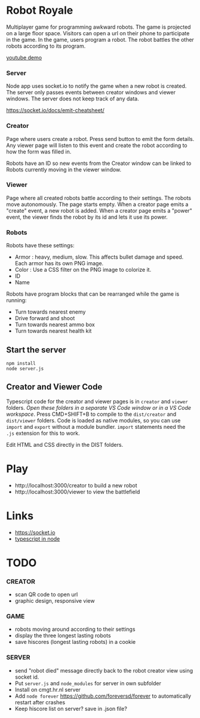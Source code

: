 # Robot Royale

Multiplayer game for programming awkward robots. The game is projected on a large floor space. Visitors can open a url on their phone to participate in the game. In the game, users program a robot. The robot battles the other robots according to its program.

[youtube demo](https://youtu.be/K67KcHwLSt0)

### Server

Node app uses socket.io to notify the game when a new robot is created. The server only passes events between creator windows and viewer windows. The server does not keep track of any data.

https://socket.io/docs/emit-cheatsheet/

### Creator

Page where users create a robot. Press send button to emit the form details. Any viewer page will listen to this event and create the robot according to how the form was filled in.

Robots have an ID so new events from the Creator window can be linked to Robots currently moving in the viewer window.

### Viewer

Page where all created robots battle according to their settings. The robots move autonomously. The page starts empty. When a creator page emits a "create" event, a new robot is added. When a creator page emits a "power" event, the viewer finds the robot by its id and lets it use its power.

### Robots

Robots have these settings:

- Armor : heavy, medium, slow. This affects bullet damage and speed. Each armor has its own PNG image.
- Color : Use a CSS filter on the PNG image to colorize it.
- ID
- Name

Robots have program blocks that can be rearranged while the game is running:

- Turn towards nearest enemy
- Drive forward and shoot
- Turn towards nearest ammo box
- Turn towards nearest health kit

## Start the server

```
npm install
node server.js
```
## Creator and Viewer Code

Typescript code for the creator and viewer pages is in `creator` and `viewer` folders. *Open these folders in a separate VS Code window or in a VS Code workspace*. Press CMD+SHIFT+B to compile to the `dist/creator` and `dist/viewer` folders. Code is loaded as native modules, so you can use `import` and `export` without a module bundler. `import` statements need the `.js` extension for this to work.

Edit HTML and CSS directly in the DIST folders.

# Play

- http://localhost:3000/creator to build a new robot
- http://localhost:3000/viewer to view the battlefield

# Links

- https://socket.io
- [typescript in node](https://medium.com/javascript-in-plain-english/typescript-with-node-and-express-js-why-when-and-how-eb6bc73edd5d)

# TODO 

### CREATOR

- scan QR code to open url
- graphic design, responsive view

### GAME

- robots moving around according to their settings
- display the three longest lasting robots
- save hiscores (longest lasting robots) in a cookie

### SERVER

- send "robot died" message directly back to the robot creator view using socket id.
- Put `server.js` and `node_modules` for server in own subfolder 
- Install on cmgt.hr.nl server
- Add `node forever` https://github.com/foreversd/forever to automatically restart after crashes
- Keep hiscore list on server? save in .json file?



